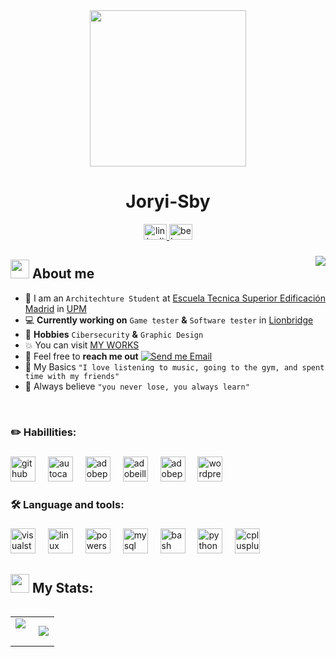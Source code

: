 <div align="center">
  <img height="250" src="https://i.postimg.cc/nVqwN0nT/descarga-25-jpg.png" />
</div>

###

<h1 align="center">Joryi-Sby</h1>

<div align="center">
  <a href="https://www.linkedin.com/in/jorgeherrerapascual/" target="_blank">
    <img src="https://raw.githubusercontent.com/maurodesouza/profile-readme-generator/master/src/assets/icons/social/linkedin/default.svg" width="37" height="25" alt="linkedin logo"  />
  </a>
  <a href="https://www.behance.net/JorgeHerreraDesigns" target="_blank">
    <img src="https://raw.githubusercontent.com/maurodesouza/profile-readme-generator/master/src/assets/icons/social/behance/default.svg" width="37" height="25" alt="behance logo"  />
  </a>
</div>

###

<img align="right" src="https://visitor-badge.laobi.icu/badge?page_id=Tibu-sby.Tibu-sby&left_color=black&right_color=forestgreen"  />

###

<!--About Me-->


## <picture><img src = "https://github.com/7oSkaaa/7oSkaaa/blob/main/Images/about_me.gif?raw=true" width = 30px></picture> About me

- :school: I am an `Architechture Student` at [Escuela Tecnica Superior Edificación Madrid](https://www.edificacion.upm.es/) in [UPM](https://www.upm.es/)
- 💻 **Currently working on** `Game tester` **&** `Software tester` in [Lionbridge](https://www.lionbridge.com/es/)
- 👾 **Hobbies** `Cibersecurity` **&** `Graphic Design`
- :boom: You can visit [MY WORKS](https://www.behance.net/JorgeHerreraDesigns)
- :email: Feel free to **reach me out** [![Send me Email](https://img.shields.io/static/v1?label=email&amp;message=Joryi&amp;color=8f200&amp;style=flat-square)](mailto:jorge.herrerapascual@gmail.com)
- 🤟 My Basics `"I love listening to music, going to the gym, and spent time with my friends"`
- 🤠 Always believe `"you never lose, you always learn"`

<br>

###

<h3 align="left">✏️ Habillities:</h3>

###

<div align="left">
  <img src="https://skillicons.dev/icons?i=github" height="40" alt="github logo"  />
  <img width="12" />
  <img src="https://skillicons.dev/icons?i=autocad" height="40" alt="autocad logo"  />
  <img width="12" />
  <img src="https://skillicons.dev/icons?i=ps" height="40" alt="adobephotoshop logo"  />
  <img width="12" />
  <img src="https://skillicons.dev/icons?i=ai" height="40" alt="adobeillustrator logo"  />
  <img width="12" />
  <img src="https://skillicons.dev/icons?i=pr" height="40" alt="adobepremierepro logo"  />
  <img width="12" />
  <img src="https://skillicons.dev/icons?i=wordpress" height="40" alt="wordpress logo"  />
</div>

###

<h3 align="left">🛠 Language and tools:</h3>

###

<div align="left">
  <img src="https://skillicons.dev/icons?i=visualstudio" height="40" alt="visualstudio logo"  />
  <img width="12" />
  <img src="https://skillicons.dev/icons?i=linux" height="40" alt="linux logo"  />
  <img width="12" />
  <img src="https://skillicons.dev/icons?i=powershell" height="40" alt="powershell logo"  />
  <img width="12" />
  <img src="https://skillicons.dev/icons?i=mysql" height="40" alt="mysql logo"  />
  <img width="12" />
  <img src="https://skillicons.dev/icons?i=bash" height="40" alt="bash logo"  />
  <img width="12" />
  <img src="https://skillicons.dev/icons?i=py" height="40" alt="python logo"  />
  <img width="12" />
  <img src="https://skillicons.dev/icons?i=cpp" height="40" alt="cplusplus logo"  />
</div>

###

## <picture> <img src = "https://github.com/7oSkaaa/7oSkaaa/blob/main/Images/Statistics.gif?raw=true" width = 30px>  </picture> My Stats:</h3>

<p align="left">
  <!--- stats (start) -->
<table align="left">
<tr border="none">
<td width="50%" align="center">
  <img  align="left"  src="https://github-readme-stats.vercel.app/api?username=Tibu-sby&hide_title=false&hide_rank=false&show_icons=true&theme=dark&include_all_commits=true&count_private=true" />
  <br></br>
 <!-- <img  title="🔥 Get streak stats for your profile at git.io/streak-stats" alt="Mark streak" src="https://github-readme-stats.vercel.app/api/top-langs?username=Tibu-sby&locale=es&hide_title=false&layout=compact&card_width=320&langs_count=5&theme=dark&hide_border=false" /> 
</td>
-->

<td width="50%" align="center">

  <img  align="center"  src="https://streak-stats.demolab.com?user=Tibu-sby&locale=es&mode=weekly&theme=vue-dark&hide_border=false&border_radius=2&order=3"/>

  </td>
</tr>
</table>
<!--- stats (end) -->
